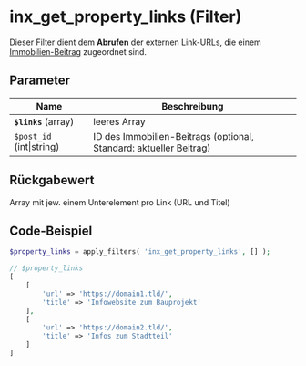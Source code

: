 # inx_get_property_links (Filter)

Dieser Filter dient dem **Abrufen** der externen Link-URLs, die einem [Immobilien-Beitrag](/beitragsarten-taxonomien) zugeordnet sind.

[](_info_add_on_hooks.md ':include')

## Parameter

| Name | Beschreibung |
| ---- | ------------ |
| **`$links`** (array) | leeres Array |
| `$post_id` (int\|string) | ID des Immobilien-Beitrags (optional, Standard: aktueller Beitrag) |

## Rückgabewert

Array mit jew. einem Unterelement pro Link (URL und Titel)

## Code-Beispiel

```php
$property_links = apply_filters( 'inx_get_property_links', [] );

// $property_links
[
    [
        'url' => 'https://domain1.tld/',
        'title' => 'Infowebsite zum Bauprojekt'
    ],
    [
        'url' => 'https://domain2.tld/',
        'title' => 'Infos zum Stadtteil'
    ]
]
```

[](_backlink.md ':include')